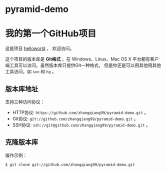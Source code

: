 pyramid-demo
============
# 我的第一个GitHub项目

这是项目 [helloworld](https://github.com/zhangqiang99/pyramid-demo.git) ，
欢迎访问。

这个项目的版本库是 **Git格式** ，在 Windows、Linux、Mac OS X
平台都有客户端工具可以访问。虽然版本库只提供Git一种格式，
但是你还是可以用其他用其他工具访问，如 ``svn`` 和 ``hg`` 。

## 版本库地址

支持三种访问协议：

* HTTP协议: `https://github.com/zhangqiang99/pyramid-demo.git` 。
* Git协议: `git://github.com/zhangqiang99/pyramid-demo.git` 。
* SSH协议: `ssh://git@github.com/zhangqiang99/pyramid-demo.git` 。

## 克隆版本库

操作示例：

    $ git clone git://github.com/zhangqiang99/pyramid-demo.git
